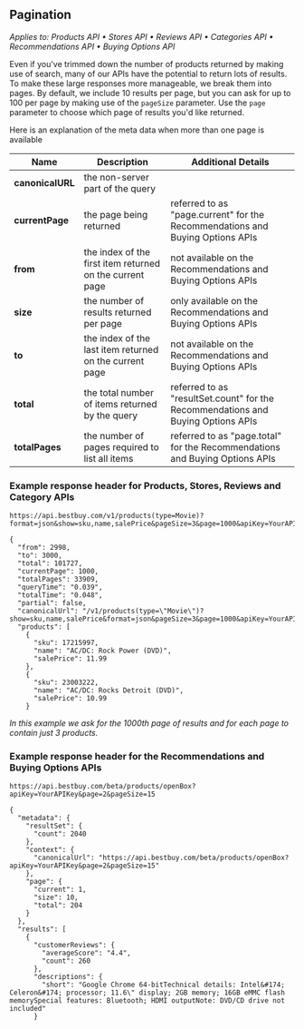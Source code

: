 ## Pagination

*Applies to: Products API &#8226; Stores API &#8226; Reviews API &#8226; Categories API &#8226; Recommendations API &#8226; Buying Options API*

Even if you've trimmed down the number of products returned by making use of search, many of our APIs have the potential to return lots of results. To make these large responses more manageable, we break them into pages. By default, we include 10 results per page, but you can ask for up to 100 per page by making use of the `pageSize` parameter. Use the `page` parameter to choose which page of results you'd like returned.

Here is an explanation of the meta data when more than one page is available

Name | Description | Additional Details
-----|-------------|-------------------
**canonicalURL** | the non-server part of the query |
**currentPage** | the page being returned | referred to as "page.current" for the Recommendations and Buying Options APIs
**from** | the index of the first item returned on the current page | not available on the Recommendations and Buying Options APIs
**size** | the number of results returned per page | only available on the Recommendations and Buying Options APIs
**to** | the index of the last item returned on the current page | not available on the Recommendations and Buying Options APIs
**total** | the total number of items returned by the query | referred to as "resultSet.count" for the Recommendations and Buying Options APIs
**totalPages** | the number of pages required to list all items | referred to as "page.total" for the Recommendations and Buying Options APIs

### Example response header for Products, Stores, Reviews and Category APIs

```text
https://api.bestbuy.com/v1/products(type=Movie)?format=json&show=sku,name,salePrice&pageSize=3&page=1000&apiKey=YourAPIKey
```

```json-doc
{
  "from": 2998,
  "to": 3000,
  "total": 101727,
  "currentPage": 1000,
  "totalPages": 33909,
  "queryTime": "0.039",
  "totalTime": "0.048",
  "partial": false,
  "canonicalUrl": "/v1/products(type=\"Movie\")?show=sku,name,salePrice&format=json&pageSize=3&page=1000&apiKey=YourAPIKey",
  "products": [
    {
      "sku": 17215997,
      "name": "AC/DC: Rock Power (DVD)",
      "salePrice": 11.99
    },
    {
      "sku": 23003222,
      "name": "AC/DC: Rocks Detroit (DVD)",
      "salePrice": 10.99
    }
```

*In this example we ask for the 1000th page of results and for each page to contain just 3 products.*

<div></div>

### Example response header for the Recommendations and Buying Options APIs

```text
https://api.bestbuy.com/beta/products/openBox?apiKey=YourAPIKey&page=2&pageSize=15
```

```json-doc
{
  "metadata": {
    "resultSet": {
      "count": 2040
    },
    "context": {
      "canonicalUrl": "https://api.bestbuy.com/beta/products/openBox?apiKey=YourAPIKey&page=2&pageSize=15"
    },
    "page": {
      "current": 1,
      "size": 10,
      "total": 204
    }
  },
  "results": [
    {
      "customerReviews": {
        "averageScore": "4.4",
        "count": 260
      },
      "descriptions": {
        "short": "Google Chrome 64-bitTechnical details: Intel&#174; Celeron&#174; processor; 11.6\" display; 2GB memory; 16GB eMMC flash memorySpecial features: Bluetooth; HDMI outputNote: DVD/CD drive not included"
      }
```